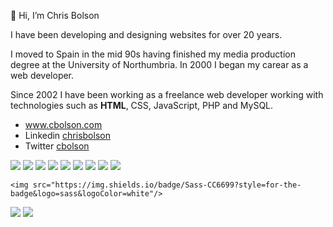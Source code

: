 👋 Hi, I’m Chris Bolson

I have been developing and designing websites for over 20 years.

I moved to Spain in the mid 90s having finished my media production degree at the University of Northumbria. 
In 2000 I began my carear as a web developer.

Since 2002 I have been working as a freelance web developer working with technologies such as <strong>HTML</strong>, CSS, JavaScript, PHP and MySQL.


- www.cbolson.com
- Linkedin [chrisbolson](https://www.linkedin.com/in/chrisbolson/)
- Twitter [cbolson](https://twitter.com/cbolson)


 <div>
    <img src="https://img.shields.io/badge/HTML5-style=for-the-badge&logo=html5&logoColor=E34F26?"/>
    <img src="https://img.shields.io/badge/CSS3-1572B6?style=for-the-badge&logo=css3&logoColor=white"/>
   <!-- <img src="https://img.shields.io/badge/TailwindCss-06B6D4?style=for-the-badge&logo=tailwindcss&logoColor=white"/>-->
    <img src="https://img.shields.io/badge/JavaScript-323330?style=for-the-badge&logo=javascript&logoColor=F7DF1E" />
  <img src="https://img.shields.io/badge/jQuery-323330?style=for-the-badge&logo=javascript&logoColor=0769AD" />
    <img src="https://img.shields.io/badge/PHP-777BB4?style=for-the-badge&logo=php&logoColor=white" />
    <img src="https://img.shields.io/badge/MySQL-005C84?style=for-the-badge&logo=mysql&logoColor=white"/>
    <img src="https://img.shields.io/badge/React-20232A?style=for-the-badge&logo=react&logoColor=61DAFB"/>
    <img src="https://img.shields.io/badge/GitHub-181717?style=for-the-badge&logo=github&logoColor=white"/>
    <img src="https://img.shields.io/badge/Git-F05032?style=for-the-badge&logo=git&logoColor=white"/>
 
    <img src="https://img.shields.io/badge/Sass-CC6699?style=for-the-badge&logo=sass&logoColor=white"/>
</div>
<div>
    <img src="https://img.shields.io/badge/Figma-F24E1E?style=for-the-badge&logo=figma&logoColor=white"/>
    <img src="https://img.shields.io/badge/Affinity-Designer-1B72BE?style=for-the-badge&logo=afinity-designer&logoColor=white"/>
 
 </div>

<!---
cbolson/cbolson is a ✨ special ✨ repository because its `README.md` (this file) appears on your GitHub profile.
You can click the Preview link to take a look at your changes.
--->
